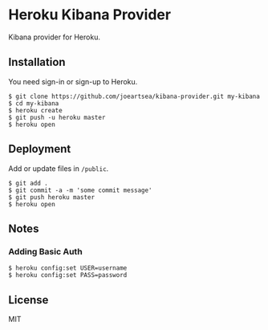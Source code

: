 # Heroku Kibana Provider

Kibana provider for Heroku.


## Installation

You need sign-in or sign-up to Heroku.

    $ git clone https://github.com/joeartsea/kibana-provider.git my-kibana
    $ cd my-kibana
    $ heroku create
    $ git push -u heroku master
    $ heroku open

## Deployment

Add or update files in `/public`.

    $ git add .
    $ git commit -a -m 'some commit message'
    $ git push heroku master
    $ heroku open

## Notes

### Adding Basic Auth

	$ heroku config:set USER=username
	$ heroku config:set PASS=password

## License

MIT
